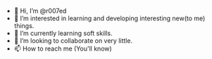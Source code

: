 - 👋 Hi, I’m @r007ed
- 👀 I’m interested in learning and developing interesting new(to me) things.
- 🌱 I’m currently learning soft skills.
- 💞️ I’m looking to collaborate on very little.
- 📫 How to reach me (You'll know)

<!---
r007ed/r007ed is a ✨ special ✨ repository because its `README.md` (this file) appears on your GitHub profile.
You can click the Preview link to take a look at your changes.
--->
